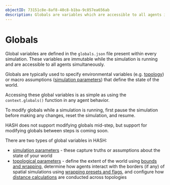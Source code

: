 ```yaml
---
objectID: 73151c8e-8af8-40c8-b1ba-9c857ea656ab
description: Globals are variables which are accessible to all agents in a simulation
---
```


# Globals

Global variables are defined in the `globals.json` file present within every simulation. These variables are immutable while the simulation is running and are accessible to all agents simultaneously.‌

Globals are typically used to specify environmental variables \(e.g. [topology](/docs/simulation/creating-simulations/configuration/topology/)\) or macro assumptions \([simulation parameters](/docs/simulation/creating-simulations/configuration/basic-properties)\) that define the state of the world.

Accessing these global variables is as simple as using the `context.globals()` function in any agent behavior.

To modify globals while a simulation is running, first pause the simulation before making any changes, reset the simulation, and resume.

<Hint style="info">
HASH does not support modifying globals mid-step, but support for modifying globals between steps is coming soon.
</Hint>

There are two types of global variables in HASH:

* [simulation parameters](/docs/simulation/creating-simulations/configuration/basic-properties) - these capture truths or assumptions about the state of your world
* [topological parameters](/docs/simulation/creating-simulations/configuration/topology/) - define the extent of the world using [bounds and wrapping](/docs/simulation/creating-simulations/configuration/topology/bounds-and-wrapping), determine how agents interact with the borders \(if any\) of spatial simulations using [wrapping presets and flags](/docs/simulation/creating-simulations/configuration/topology/wrapping-presets-and-flags), and configure how [distance calculations](/docs/simulation/creating-simulations/configuration/topology/distance-functions) are conducted across topologies

